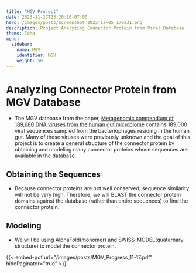 ```yaml
---
title: "MGV Project"
date: 2023-11-27T23:20:10-07:00
hero: /images/posts/Screenshot 2023-12-05 170231.png
description: Project Analyzing Connector Protein from Viral Database
theme: Toha
menu:
  sidebar:
    name: MGV
    identifier: MGV
    weight: 50
---
```


# Analyzing Connector Protein from MGV Database 
- The MGV database from the paper, [Metagenomic compendium of 189,680 DNA viruses from the human gut microbiome](https://www.nature.com/articles/s41564-021-00928-6) contains 189,000 viral sequences sampled from the bacteriophages residing in the human gut. Many of these viruses were previously unknown and the goal of this project is to create a general structure of the connector protein by obtaining and modeling many connector proteins whose sequences are available in the database. 

## Obtaining the Sequences
- Because connector proteins are not well conserved, sequence similarity will not be very high. Therefore, we will BLAST the connector protein domains against the database (rather than entire sequences) to find the connector protein. 

## Modeling
- We will be using AlphaFold(monomer) and SWISS-MODEL(quaternary structure) to model the connector protein.


{{< embed-pdf url="/images/posts/MGV_Progress_11-17.pdf" hidePaginator="true" >}}
